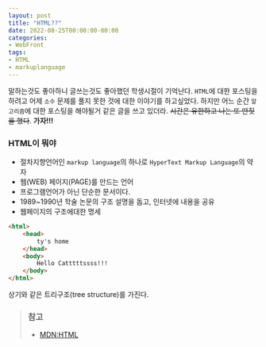 ```yaml
---
layout: post
title: "HTML??"
date: 2022-08-25T00:00:00-00:00
categories:
- WebFront
tags:
- HTML
- markuplanguage
---
```

 말하는것도 좋아하니 글쓰는것도 좋아했던 학생시절이 기억난다. `HTML`에 대한 포스팅을 하려고 어제 `소수` 문제를 풀지 못한 것에 대한 이야기를 하고싶었다. 하지만 어느 순간 `알고리즘`에 대한 포스팅을 해야될거 같은 글을 쓰고 있더라. ~~시간은 유한하고 나는 또 딴짓을 했다~~. **가자!!!**

### HTML이 뭐야
- 절차지향언어인 `markup language`의 하나로 `HyperText Markup Language`의 약자
- 웹(WEB) 페이지(PAGE)를 만드는 언어
- 프로그램언어가 아닌 단순한 문서이다.
- 1989~1990년 학술 논문의 구조 설명을 돕고, 인터넷에 내용을 공유
- 웹페이지의 구조에대한 명세
```html
<html>
    <head>
        ty's home
    </head>
    <body>
        Hello Catttttssss!!!
    </body>
</html>
```
상기와 같은 트리구조(tree structure)를 가진다.

> ### 참고
> - [MDN:HTML](https://developer.mozilla.org/ko/docs/Web/HTML)